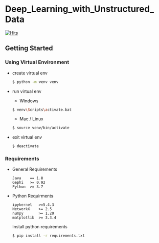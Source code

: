 # Deep_Learning_with_Unstructured_Data

[![Hits](https://hits.seeyoufarm.com/api/count/incr/badge.svg?url=https%3A%2F%2Fgithub.com%2FDMinghao%2FDeep_Learning_with_Unstructured_Data&count_bg=%23F81C1C&title_bg=%231E2330&icon=skyliner.svg&icon_color=%23F81C1C&title=Repo+View+Count&edge_flat=true)](https://hits.seeyoufarm.com)

## Getting Started

### Using Virtual Environment

- create virtual env

    ```bash
    $ python -m venv venv
    ```
- run virtual env
    - Windows
    ```bash
    $ venv\Scripts\activate.bat
    ```
    - Mac / Linux
    ```bash
    $ source venv/bin/activate
    ```
- exit virtual env
    ```bash 
    $ deactivate 
    ```

### Requirements 

- General Requirements 
    ```
    Java    == 1.8 
    Gephi   >= 0.92
    Python  >= 3.7
    ```

- Python Requirments 
    ```
    ipykernel   >=5.4.3
    NetworkX    >= 2.5
    numpy       >= 1.20
    matplotlib  >= 3.3.4
    ```
    Install python requirements 
    ```bash
    $ pip install -r requirements.txt
    ```


